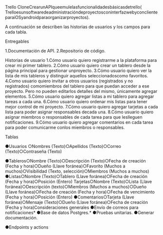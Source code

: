 Trello CloneCrearunAPIqueemulelasfuncionalidadesbásicasdetrello(​TrelloesunsoftwaredeadministracióndeproyectosconinterfazwebyconclienteparaiOSyandroidparaorganizarproyectos). 

A continuación se describen las historias de usuarios y los campos para cada tabla.

Entregables

1.Documentación de API.
2.Repositorio de código.

  Historias de usuario
  1.Cómo usuario quiero registrarme a la plataforma para crear mi primer tablero.
  2.Cómo usuario quiero crear un tablero desde la página principal para gestionar unproyecto.
  3.Cómo usuario quiero ver la lista de mis tableros y distinguir aquellos seleccionadoscomo favoritos.
  4.Como usuario quiero invitar a otros usuarios (registrados y no registrados) comomiembros del tablero para que puedan acceder a ese proyecto. 
  Pero no pueden editarlos detalles del mismo, únicamente agregar elementos.
  5.Cómo usuario quiero agregar listas a mi tablero para agregar tareas a cada una.
  6.Cómo usuario quiero ordenar mis listas para tener mejor control de mi proyecto.
  7.Cómo usuario quiero agregar tarjetas a cada lista para poder asignar responsables decada una.
  8.Cómo usuario quiero asignar miembros o responsables de cada tarea para que leslleguen notificaciones.
  9.Cómo usuario quiero agregar comentarios en cada tarea para poder comunicarme conlos miembros o responsables.
  
  Tablas
  
  ●Usuarios
○Nombres (Texto)○Apellidos (Texto)○Correo (Texto)○Contraseña (Texto)

●Tableros○Nombre (Texto)○Descripción (Texto)○Fecha de creación (Fecha y hora)○Dueño (Llave foránea)○Favorito (Muchos a muchos)○Visibilidad (Texto, selección)○Miembros (Muchos a muchos)
●Listas○Nombre (Texto)○Tablero (Llave foránea)○Fecha de creación (Fecha y hora)○Posición (Entero)
Tarjetas○Nombre (Texto)○Lista (Llave foránea)○Descripción (texto)○Miembros (Muchos a muchos)○Dueño (Llave foránea)○Fecha de creación (Fecha y hora)○Fecha de vencimiento (Fecha y hora)○Posición (Entero)
●Comentarios○Tarjeta (Llave foránea)○Mensaje (Texto)○Dueño (Llave foránea)○Fecha de creación (Fecha y hora)Consideraciones generales
●Envío de correos para notificaciones*
●Base de datos Postgres.*
●Pruebas unitarias.
●Generar documentación.

●Endpoints y actions


